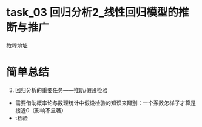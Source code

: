 # task_03 回归分析2_线性回归模型的推断与推广

[教程地址](https://github.com/Git-Model/Modeling-Universe/blob/main/Data%20Analysis%20and%20Statistical%20Modeling/task_03%20%E5%9B%9E%E5%BD%92%E5%88%86%E6%9E%902_%E7%BA%BF%E6%80%A7%E5%9B%9E%E5%BD%92%E6%A8%A1%E5%9E%8B%E7%9A%84%E6%8E%A8%E6%96%AD%E4%B8%8E%E6%8E%A8%E5%B9%BF/%E5%9B%9E%E5%BD%922.ipynb)

# 简单总结
3. 回归分析的重要任务——推断/假设检验
  * 需要借助概率论与数理统计中假设检验的知识来辨别：一个系数怎样子才算是接近0（影响不显著）
  * t检验
